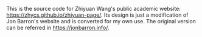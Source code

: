 This is the source code for Zhiyuan Wang's public academic website: https://zhycs.github.io/zhiyuan-page/. Its design is just a modification of Jon Barron's website and is converted for my own use. The original version can be referred in https://jonbarron.info/.